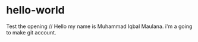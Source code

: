 # hello-world
Test the opening
// Hello my name is Muhammad Iqbal Maulana. i'm a going to make git account.
